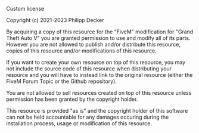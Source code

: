 Custom license

Copyright (c) 2021-2023 Philipp Decker

By acquiring a copy of this resource for the "FiveM" modification for "Grand Theft Auto V" you 
are granted permission to use and modify all of its parts. However you are not allowed to publish 
and/or distribute this resource, copies of this resource and/or modifications of this resource.

If you want to create your own resource on top of this resource, you may not include the source 
code of this resource when distributing your resource and you will have to instead link to the 
original resource (either the FiveM Forum Topic or the Github repository).

You are not allowed to sell resources created on top of this resource unless permission has been 
granted by the copyright holder.

This resource is provided "as is" and the copyright holder of this software can not be held 
accountable for any damages occuring during the installation process, usage or modification of 
this resource.
